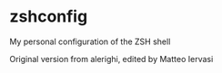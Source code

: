 # zshconfig
My personal configuration of the ZSH shell

Original version from alerighi, edited by Matteo Iervasi
